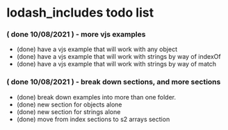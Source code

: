 # lodash_includes todo list

### ( done 10/08/2021 ) - more vjs examples
* (done) have a vjs example that will work with any object
* (done) have a vjs example that will work with strings by way of indexOf
* (done) have a vjs example that will work with strings by way of match

### ( done 10/08/2021 ) - break down sections, and more sections
* (done) break down examples into more than one folder.
* (done) new section for objects alone
* (done) new section for strings alone
* (done) move from index sections to s2 arrays section